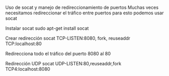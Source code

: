 Uso de socat y manejo de redireccionamiento de puertos
Muchas veces necesitamos redireccionar el tráfico entre puertos para esto podemos usar socat

Instalar socat
sudo apt-get install socat

Crear redirección
socat TCP-LISTEN:8080, fork, reuseaddr TCP:localhost:80

Redirecciona todo el tráfico del puerto 8080 al 80

Redirección UDP
socat UDP-LISTEN:80,reuseaddr,fork TCP4:localhost:8080
